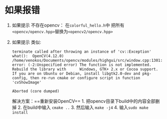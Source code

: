 # 如果报错

1. 如果提示 不存在opencv：
    在`colorful_hello.h`中 把所有` <opencv/opencv.hpp> `替换为`<opencv2/opencv.hpp>`
2. 如果提示 类似:
   ```
   terminate called after throwing an instance of 'cv::Exception'
   what():  OpenCV(4.12.0) /home/venokos/Documents/opencv/modules/highgui/src/window.cpp:1301: error: (-2:Unspecified error) The function is not implemented. Rebuild the library with      Windows, GTK+ 2.x or Cocoa support. If you are on Ubuntu or Debian, install libgtk2.0-dev and pkg-config, then re-run cmake or configure script in function 'cvShowImage'

   Aborted (core dumped)
   ```
   
   解决方案：==重新安装OpenCV==
        1. 把opencv目录下build中的内容全部删掉
        2. 在build中输入 `cmake ..`
        3. 然后输入 `make -j4`
        4. 输入`sudo make install`
   
